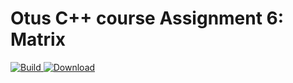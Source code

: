 # Otus C++ course Assignment 6: Matrix

[ ![Build](https://travis-ci.com/artbataev/otus_cpp_6.svg?branch=master) ](https://travis-ci.com/artbataev/otus_cpp_6)
[ ![Download](https://api.bintray.com/packages/artbataev1/Otus_Assignments/Otus_Cpp_6/images/download.svg) ](https://bintray.com/artbataev1/Otus_Assignments/Otus_Cpp_6/#files)

